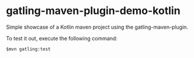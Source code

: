gatling-maven-plugin-demo-kotlin
================================

Simple showcase of a Kotlin maven project using the gatling-maven-plugin.

To test it out, execute the following command:

    $mvn gatling:test
